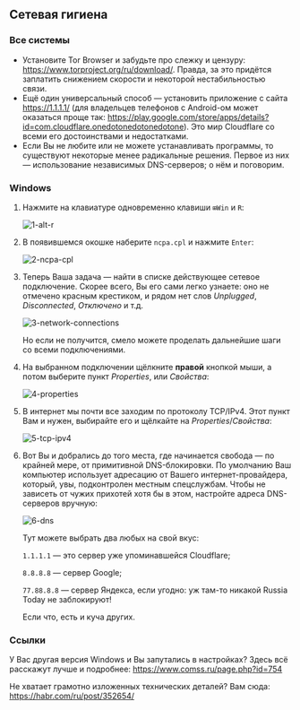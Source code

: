 ## Сетевая гигиена

### Все системы
- Установите Tor Browser и забудьте про слежку и цензуру: https://www.torproject.org/ru/download/. Правда, за это придётся заплатить снижением скорости и некоторой нестабильностью связи.
- Ещё один универсальный способ — установить приложение с сайта https://1.1.1.1/ (для владельцев телефонов с Android-ом может оказаться проще так: https://play.google.com/store/apps/details?id=com.cloudflare.onedotonedotonedotone). Это мир Cloudflare со всеми его достоинствами и недостатками.
- Если Вы не любите или не можете устанавливать программы, то существуют некоторые менее радикальные решения. Первое из них — использование независимых DNS-серверов; о нём и поговорим.

### Windows
1. Нажмите на клавиатуре одновременно клавиши `⊞Win` и `R`:

   ![1-alt-r](https://user-images.githubusercontent.com/102029879/159248644-be7b6b23-2ac5-4278-a846-c4f751197ffb.jpg)

2. В появившемся окошке наберите `ncpa.cpl` и нажмите `Enter`:

   ![2-ncpa-cpl](https://user-images.githubusercontent.com/102029879/159248647-00ed528a-cf96-4d32-9177-0233dfe369b6.png)

3. Теперь Ваша задача — найти в списке действующее сетевое подключение. Скорее всего, Вы его сами легко узнаете: оно не отмечено красным крестиком, и рядом нет слов *Unplugged*, *Disconnected*, *Отключено* и т.д.

   ![3-network-connections](https://user-images.githubusercontent.com/102029879/159248648-a9084036-ad4d-4799-8d24-0bc6e853bfbf.png)

   Но если не получится, смело можете проделать дальнейшие шаги со всеми подключениями.
4. На выбранном подключении щёлкните **правой** кнопкой мыши, а потом выберите пункт *Properties*, или *Свойства*:

   ![4-properties](https://user-images.githubusercontent.com/102029879/159248654-8e28efdb-020b-4e4d-b58a-879575d2e636.png)

5. В интернет мы почти все заходим по протоколу TCP/IPv4. Этот пункт Вам и нужен, выбирайте его и щёлкайте на *Properties*/*Свойства*:

   ![5-tcp-ipv4](https://user-images.githubusercontent.com/102029879/159248655-7dac9279-8d9d-450f-abf8-1b0cbaaba98c.png)

6. Вот Вы и добрались до того места, где начинается свобода — по крайней мере, от примитивной DNS-блокировки. По умолчанию Ваш компьютер использует адресацию от Вашего интернет-провайдера, который, увы, подконтролен местным спецслужбам. Чтобы не зависеть от чужих прихотей хотя бы в этом, настройте адреса DNS-серверов вручную:

   ![6-dns](https://user-images.githubusercontent.com/102029879/159248657-54bb5116-e59e-440f-ad0c-be3ca8962712.png)

   Тут можете выбрать два любых на свой вкус:
   
   `1.1.1.1` — это сервер уже упоминавшейся Cloudflare;
   
   `8.8.8.8` — сервер Google;
   
   `77.88.8.8` — сервер Яндекса, если угодно: уж там-то никакой Russia Today не заблокируют!
   
   Если что, есть и куча других.

### Ссылки
У Вас другая версия Windows и Вы запутались в настройках? Здесь всё расскажут лучше и подробнее: https://www.comss.ru/page.php?id=754

Не хватает грамотно изложенных технических деталей? Вам сюда: https://habr.com/ru/post/352654/
